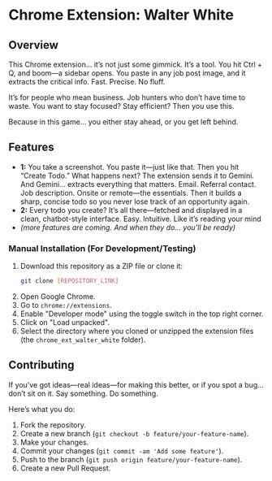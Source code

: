 # Chrome Extension: Walter White

## Overview

This Chrome extension… it’s not just some gimmick. It’s a tool. You hit Ctrl + Q, and boom—a sidebar opens. You paste in any job post image, and it extracts the critical info. Fast. Precise. No fluff.

It’s for people who mean business. Job hunters who don’t have time to waste. You want to stay focused? Stay efficient? Then you use this.

Because in this game… you either stay ahead, or you get left behind.

## Features

*   **1:** You take a screenshot. You paste it—just like that. Then you hit “Create Todo.” What happens next? The extension sends it to Gemini. And Gemini… extracts everything that matters. Email. Referral contact. Job description. Onsite or remote—the essentials. Then it builds a sharp, concise todo so you never lose track of an opportunity again.
*   **2:** Every todo you create? It’s all there—fetched and displayed in a clean, chatbot-style interface. Easy. Intuitive. Like it’s reading your mind
*   *(more features are coming. And when they do… you’ll be ready)*

### Manual Installation (For Development/Testing)

1.  Download this repository as a ZIP file or clone it:
    ```bash
    git clone [REPOSITORY_LINK]
    ```
2.  Open Google Chrome.
3.  Go to `chrome://extensions`.
4.  Enable "Developer mode" using the toggle switch in the top right corner.
5.  Click on "Load unpacked".
6.  Select the directory where you cloned or unzipped the extension files (the `chrome_ext_walter_white` folder).

## Contributing

If you’ve got ideas—real ideas—for making this better, or if you spot a bug… don’t sit on it. Say something. Do something.

Here’s what you do:
1.  Fork the repository.
2.  Create a new branch (`git checkout -b feature/your-feature-name`).
3.  Make your changes.
4.  Commit your changes (`git commit -am 'Add some feature'`).
5.  Push to the branch (`git push origin feature/your-feature-name`).
6.  Create a new Pull Request.